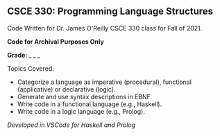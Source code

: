 ## CSCE 330: Programming Language Structures
Code Written for Dr. James O'Reilly CSCE 330 class for Fall of 2021.

**Code for Archival Purposes Only**

**Grade: _ _ _**

Topics Covered: 
* Categorize a language as imperative (procedural), functional (applicative) or declarative (logic).
* Generate and use syntax descriptions in EBNF.
* Write code in a functional language (e.g., Haskell).
* Write code in a logic language (e.g., Prolog). 



*Developed in VSCode for Haskell and Prolog*
